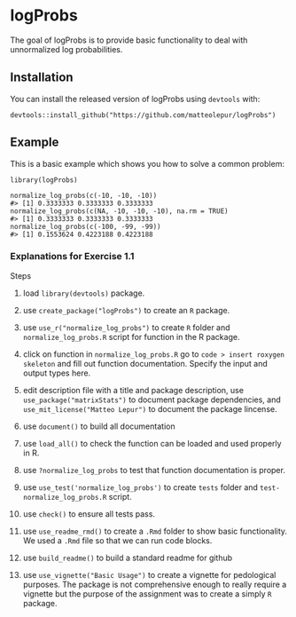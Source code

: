 
<!-- README.md is generated from README.Rmd. Please edit that file -->

# logProbs

<!-- badges: start -->
<!-- badges: end -->

The goal of logProbs is to provide basic functionality to deal with unnormalized log
probabilities.

## Installation

You can install the released version of logProbs using `devtools` with:

    devtools::install_github("https://github.com/matteolepur/logProbs")

## Example

This is a basic example which shows you how to solve a common problem:

    library(logProbs)

    normalize_log_probs(c(-10, -10, -10))
    #> [1] 0.3333333 0.3333333 0.3333333
    normalize_log_probs(c(NA, -10, -10, -10), na.rm = TRUE)
    #> [1] 0.3333333 0.3333333 0.3333333
    normalize_log_probs(c(-100, -99, -99))
    #> [1] 0.1553624 0.4223188 0.4223188
    
### Explanations for Exercise 1.1

Steps 

1) load `library(devtools)` package.

2) use `create_package("logProbs")` to create an `R` package.

3) use `use_r("normalize_log_probs")` to create `R` folder and `normalize_log_probs.R` script for function in the R package.

4) click on function in `normalize_log_probs.R` go to `code > insert roxygen skeleton` and fill out function documentation. Specify the input and output types here.

4) edit description file with a title and package description, use `use_package("matrixStats")` to document package dependencies, and `use_mit_license("Matteo Lepur")` to document the package lincense.

5) use `document()` to build all documentation

6) use `load_all()` to check the function can be loaded and used properly in R.

7) use `?normalize_log_probs` to test that function documentation is proper.

8) use `use_test('normalize_log_probs')` to create `tests` folder and `test-normalize_log_probs.R` script.

9) use `check()` to ensure all tests pass.

10) use `use_readme_rmd()` to create a `.Rmd` folder to show basic functionality. We used a `.Rmd` file so that we can run code blocks.

11) use `build_readme()` to build a standard readme for github

12) use `use_vignette("Basic Usage")` to create a vignette for pedological purposes. The package is not comprehensive enough to really require a vignette but the purpose of the assignment was to create a simply `R` package.


